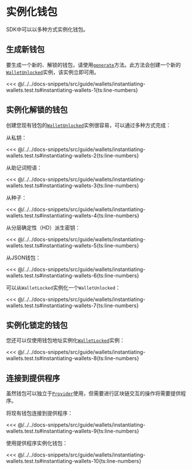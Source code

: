 # 实例化钱包

SDK中可以以多种方式实例化钱包。

## 生成新钱包

要生成一个新的、解锁的钱包，请使用[`generate`](../../api/Account/Wallet.md#generate)方法。此方法会创建一个新的[`WalletUnlocked`](../../api/Account/WalletUnlocked.md)实例，该实例立即可用。

<<< @/../../docs-snippets/src/guide/wallets/instantiating-wallets.test.ts#instantiating-wallets-1{ts:line-numbers}

## 实例化解锁的钱包

创建您现有钱包的[`WalletUnlocked`](../../api/Account/WalletUnlocked.md)实例很容易，可以通过多种方式完成：

从私钥：

<<< @/../../docs-snippets/src/guide/wallets/instantiating-wallets.test.ts#instantiating-wallets-2{ts:line-numbers}

从助记词短语：

<<< @/../../docs-snippets/src/guide/wallets/instantiating-wallets.test.ts#instantiating-wallets-3{ts:line-numbers}

从种子：

<<< @/../../docs-snippets/src/guide/wallets/instantiating-wallets.test.ts#instantiating-wallets-4{ts:line-numbers}

从分层确定性（HD）派生密钥：

<<< @/../../docs-snippets/src/guide/wallets/instantiating-wallets.test.ts#instantiating-wallets-5{ts:line-numbers}

从JSON钱包：

<<< @/../../docs-snippets/src/guide/wallets/instantiating-wallets.test.ts#instantiating-wallets-6{ts:line-numbers}

可以从`WalletLocked`实例化一个`WalletUnlocked`：

<<< @/../../docs-snippets/src/guide/wallets/instantiating-wallets.test.ts#instantiating-wallets-7{ts:line-numbers}

## 实例化锁定的钱包

您还可以仅使用钱包地址实例化[`WalletLocked`](../../api/Account/WalletLocked.md)实例：

<<< @/../../docs-snippets/src/guide/wallets/instantiating-wallets.test.ts#instantiating-wallets-8{ts:line-numbers}

## 连接到提供程序

虽然钱包可以独立于[`Provider`](../../api/Account/Provider.md)使用，但需要进行区块链交互的操作将需要提供程序。

将现有钱包连接到提供程序：

<<< @/../../docs-snippets/src/guide/wallets/instantiating-wallets.test.ts#instantiating-wallets-9{ts:line-numbers}

使用提供程序实例化钱包：

<<< @/../../docs-snippets/src/guide/wallets/instantiating-wallets.test.ts#instantiating-wallets-10{ts:line-numbers}
